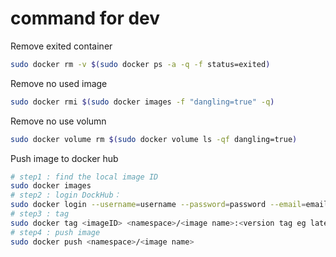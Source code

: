 



# command for dev

Remove exited container
```sh
sudo docker rm -v $(sudo docker ps -a -q -f status=exited)
```

Remove no used image
```sh
sudo docker rmi $(sudo docker images -f "dangling=true" -q)
```

Remove no use volumn
```sh
sudo docker volume rm $(sudo docker volume ls -qf dangling=true)
```

Push image to docker hub
```sh
# step1 : find the local image ID
sudo docker images
# step2 : login DockHub：
sudo docker login --username=username --password=password --email=email
# step3 : tag
sudo docker tag <imageID> <namespace>/<image name>:<version tag eg latest>
# step4 : push image
sudo docker push <namespace>/<image name>
 
```
